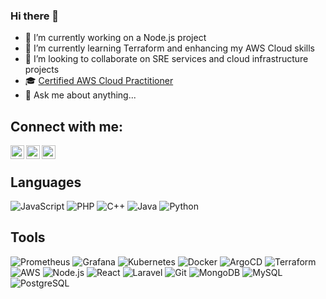 ### Hi there 👋

- 🔭 I’m currently working on a Node.js project
- 🌱 I’m currently learning Terraform and enhancing my AWS Cloud skills
- 👯 I’m looking to collaborate on SRE services and cloud infrastructure projects
- 🎓 [Certified AWS Cloud Practitioner](https://www.credly.com/badges/c19445ca-81ce-420b-afd3-6b63fee938db/linked_in?t=soamdw)
- 💬 Ask me about anything...

## Connect with me:

[<img align="left" alt="Tamim Ehsan | Twitter" width="22px" src="https://cdn.jsdelivr.net/npm/simple-icons@3.13.0/icons/twitter.svg" />](https://twitter.com/7ammo20)
[<img align="left" alt="tamim.ehsan | Gmail" width="22px" src="https://cdn.jsdelivr.net/npm/simple-icons@3.13.0/icons/gmail.svg" />](mailto:mohammed.a.elsaied@gmail.com?subject=Github)
[<img align="left" alt="mohamedabdallah20 | LinkedIn" width="22px" src="https://cdn.jsdelivr.net/npm/simple-icons@3.13.0/icons/linkedin.svg" />](https://www.linkedin.com/in/mohamed-abdallah0/)

<br /> 

## Languages

![JavaScript](https://img.shields.io/badge/-JavaScript-000000?style=flat&logo=javascript)
![PHP](https://img.shields.io/badge/-PHP-000000?style=flat&logo=php)
![C++](https://img.shields.io/badge/-C++-000000?style=flat&logo=c%2B%2B)
![Java](https://img.shields.io/badge/-Java-000000?style=flat&logo=java)
![Python](https://img.shields.io/badge/-Python-000000?style=flat&logo=python)

## Tools

![Prometheus](https://img.shields.io/badge/-Prometheus-000000?style=flat&logo=prometheus)
![Grafana](https://img.shields.io/badge/-Grafana-000000?style=flat&logo=grafana)
![Kubernetes](https://img.shields.io/badge/-Kubernetes-000000?style=flat&logo=kubernetes)
![Docker](https://img.shields.io/badge/-Docker-000000?style=flat&logo=docker)
![ArgoCD](https://img.shields.io/badge/-ArgoCD-000000?style=flat&logo=argo)
![Terraform](https://img.shields.io/badge/-Terraform-000000?style=flat&logo=terraform)
![AWS](https://img.shields.io/badge/AWS-232F3E?style=flat&logo=amazonwebservices&logoColor=white)
![Node.js](https://img.shields.io/badge/-Node.js-000000?style=flat&logo=node.js) 
![React](https://img.shields.io/badge/-React-000000?style=flat&logo=react) 
![Laravel](https://img.shields.io/badge/-Laravel-000000?style=flat&logo=laravel)
![Git](https://img.shields.io/badge/-Git-000000?style=flat&logo=git) 
![MongoDB](https://img.shields.io/badge/-MongoDB-000000?style=flat&logo=mongodb)
![MySQL](https://img.shields.io/badge/-MySQL-000000?style=flat&logo=mysql)
![PostgreSQL](https://img.shields.io/badge/-PostgreSQL-000000?style=flat&logo=postgresql)

<!--
<br/>
<p>
  <img align="center" width="1024" height="200" src="https://github-readme-stats.vercel.app/api?username=mohamedabdallah20&show_icons=true&hide_border=false&line_height=20&icon_color=1b93c9&show_owner=true"/>
</p> 
<br/><br/>
-->
<!--
**mohamedabdallah20/mohamedabdallah20** is a ✨ _special_ ✨ repository because its `README.md` (this file) appears on your GitHub profile.

Here are some ideas to get you started:

- 🔭 I’m currently working on ...
- 🌱 I’m currently learning ...
- 👯 I’m looking to collaborate on ...
- 🤔 I’m looking for help with ...
- 💬 Ask me about ...
- 📫 How to reach me: ...
- 😄 Pronouns: ...
- ⚡ Fun fact: ...
-->

